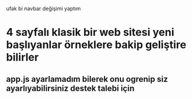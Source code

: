  ufak bi navbar değişimi yaptım 

# 4 sayfalı klasik bir web sitesi yeni başlıyanlar örneklere bakip geliştire bilirler


## app.js ayarlamadım bilerek onu ogrenip siz ayarlıyabilirsiniz destek talebi için
